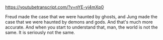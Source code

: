 https://youtubetranscript.com/?v=nYE-yj4mXp0

 Freud made the case that we were haunted by ghosts, and Jung made the case that we were haunted by demons and gods. And that's much more accurate. And when you start to understand that, man, the world is not the same. It is seriously not the same.